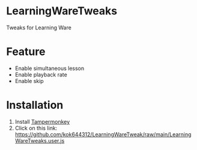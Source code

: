 # LearningWareTweaks
Tweaks for Learning Ware

# Feature
* Enable simultaneous lesson
* Enable playback rate
* Enable skip

# Installation
1. Install [Tampermonkey](https://www.tampermonkey.net/)
1. Click on this link: https://github.com/kok644312/LearningWareTweak/raw/main/LearningWareTweaks.user.js
